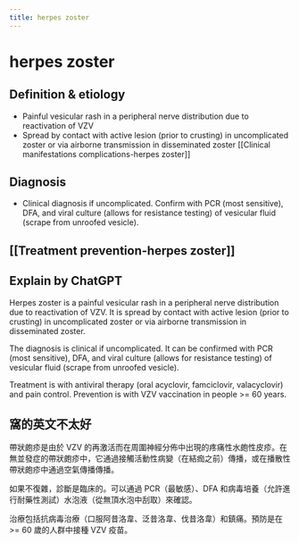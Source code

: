 ```yaml
---
title: herpes zoster
---
```

# herpes zoster

## Definition & etiology
* Painful vesicular rash in a peripheral nerve distribution due to reactivation of VZV
* Spread by contact with active lesion (prior to crusting) in uncomplicated zoster or via airborne transmission in disseminated zoster
[[Clinical manifestations complications-herpes zoster]]
## Diagnosis
* Clinical diagnosis if uncomplicated. Confirm with PCR (most sensitive), DFA, and viral culture (allows for resistance testing) of vesicular fluid (scrape from unroofed vesicle).
## [[Treatment prevention-herpes zoster]]


## Explain by ChatGPT

Herpes zoster is a painful vesicular rash in a peripheral nerve distribution due to reactivation of VZV. It is spread by contact with active lesion (prior to crusting) in uncomplicated zoster or via airborne transmission in disseminated zoster.

The diagnosis is clinical if uncomplicated. It can be confirmed with PCR (most sensitive), DFA, and viral culture (allows for resistance testing) of vesicular fluid (scrape from unroofed vesicle).

Treatment is with antiviral therapy (oral acyclovir, famciclovir, valacyclovir) and pain control. Prevention is with VZV vaccination in people >= 60 years.

## 窩的英文不太好

帶狀皰疹是由於 VZV 的再激活而在周圍神經分佈中出現的疼痛性水皰性皮疹。在無並發症的帶狀皰疹中，它通過接觸活動性病變（在結痂之前）傳播，或在播散性帶狀皰疹中通過空氣傳播傳播。

如果不復雜，診斷是臨床的。可以通過 PCR（最敏感）、DFA 和病毒培養（允許進行耐藥性測試）水泡液（從無頂水泡中刮取）來確認。

治療包括抗病毒治療（口服阿昔洛韋、泛昔洛韋、伐昔洛韋）和鎮痛。預防是在 >= 60 歲的人群中接種 VZV 疫苗。
